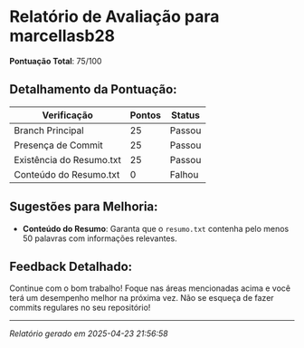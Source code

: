 
# Relatório de Avaliação para marcellasb28

**Pontuação Total**: 75/100

## Detalhamento da Pontuação:

| Verificação               | Pontos | Status |
| ------------------------- | ------ | ------ |
| Branch Principal          | 25     | Passou |
| Presença de Commit        | 25     | Passou |
| Existência do Resumo.txt  | 25     | Passou |
| Conteúdo do Resumo.txt    | 0     | Falhou |


## Sugestões para Melhoria:
- **Conteúdo do Resumo**: Garanta que o `resumo.txt` contenha pelo menos 50 palavras com informações relevantes.

## Feedback Detalhado:

Continue com o bom trabalho! Foque nas áreas mencionadas acima e você terá um desempenho melhor na próxima vez. Não se esqueça de fazer commits regulares no seu repositório!


---

*Relatório gerado em 2025-04-23 21:56:58*
    